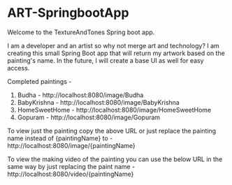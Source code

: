 # ART-SpringbootApp


Welcome to the TextureAndTones Spring boot app. 

I am a developer and an artist so why not merge art and technology? 
I am creating this small Spring Boot app that will return my artwork based on the painting's name. In the future, I will create a base UI as well for easy access. 

Completed paintings -

1. Budha - http://localhost:8080/image/Budha
2. BabyKrishna - http://localhost:8080/image/BabyKrishna
3. HomeSweetHome - http://localhost:8080/image/HomeSweetHome
4. Gopuram - http://localhost:8080/image/Gopuram




To view just the painting copy the above URL or just replace the painting name instead of {paintingName} to - http://localhost:8080/image/{paintingName} 

To view the making video of the painting you can use the below URL in the same way by just replacing the paint name - http://localhost:8080/video/{paintingName} 
